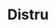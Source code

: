 ---
layout: startup_page
title: "Distru"
id: "distru.com"
permalink: "/distrudistru.com04022025/"
website: "https://www.distru.com/"
funding_round: "Series A"
funding_amount: "$6M"
investors: "Poseidon Investment Management, Global Founders Capital"
about: "Distru is a leading seed-to-sale ERP platform for the cannabis industry. It offers comprehensive solutions for managing inventory, orders, and customer relations, simplifying compliance and automating workflows for cannabis operators across the United States. The platform provides actionable insights through advanced analytics and integrates with other industry tools."
markets: "Cannabis Technology, ERP, CRM, Software"
hq: "Oakland, California, United States"
founded_year: "2016"
linkedin: "https://www.linkedin.com/company/distru"
twitter: "https://twitter.com/distruapp"
instagram: ""
facebook: "https://www.facebook.com/distruapp"
crunchbase: "https://www.crunchbase.com/organization/distru"
pitchbook: "https://pitchbook.com/profiles/company/265066-48"

# SEO Optimization
meta_title: "Distru - Series A Funding ($6M)"
meta_description: "Distru, Distru is a leading seed-to-sale ERP platform for the cannabis industry. It offers comprehensive solutions for managing inventory, orders, and custome..."
meta_keywords: "Distru, Cannabis Technology, ERP, CRM, Software, Series A funding"
canonical_url: "https://pkprojectstartups.github.io/projectstartups.com/distrudistru.com04022025/"
---